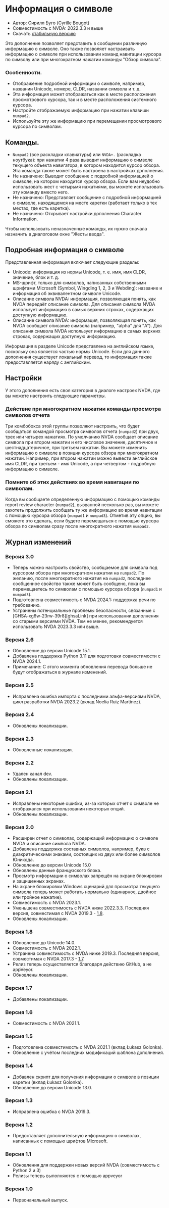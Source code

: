 # Информация о символе

* Автор: Сирилл Буго (Cyrille Bougot)
* Совместимость с NVDA: 2022.3.3 и выше
* Скачать [стабильную версию][1]

Это дополнение позволяет представить в сообщении различную информацию о символе.
Оно также позволяет настраивать информацию о символе при использовании команд навигации курсора по символу или при многократном нажатии команды "Обзор символа".

### Особенности.

* Отображение подробной информации о символе, например, названии Unicode, номере, CLDR, названии символа и т. д.
* Эта информация может отображаться как в месте расположения просмотрового курсора, так и в месте расположения системного курсора.
* Настройте отображаемую информацию при нажатии клавиши `numpad2`.
* Используйте эту же информацию при перемещении просмотрового курсора  по символам.

## Команды.

* `Numpad2` (все раскладки клавиатуры) или `NVDA+.` (раскладка ноутбука): при нажатии 4 раза выводит информацию о символе текущего объекта навигатора, в котором находится курсор обзора. Эта команда также может быть настроена в настройках дополнения.
* Не назначено: Выводит сообщение с подробной информацией о символе, на котором находится курсор обзора. Если вам неудобно использовать жест с четырьмя нажатиями, вы можете использовать эту команду вместо него.
* Не назначено: Представляет сообщение с подробной информацией о символе, находящемся на месте каретки (работает только в тех местах, где есть каретка).
* Не назначено: Открывает настройки дополнения Character Information.

Чтобы использовать неназначенные команды, их нужно сначала назначить в диалоговом окне "Жесты ввода".

## Подробная информация о символе

Представленная информация включает следующие разделы:

* Unicode: информация из нормы Unicode, т. е. имя, имя CLDR, значение, блок и т. д.
* MS-шрифт, только для символов, написанных собственными шрифтами Microsoft (Symbol, Wingding 1, 2, 3 и Webding): название и информация об эквивалентном символе Unicode.
* Описание символа NVDA: информация, позволяющая понять, как NVDA передаёт описание символа. Для описания символа NVDA использует информацию в самых верхних строках, содержащих доступную информацию.
* Описание символа NVDA: информация, позволяющая понять, как NVDA сообщает описание символа (например, "alpha" для "A"). Для описания символа NVDA использует информацию в самых верхних строках, содержащих доступную информацию.

Информация в разделе Unicode представлена на английском языке, поскольку она является частью нормы Unicode. Если для данного дополнения существует локальный перевод, то информация также предоставляется наряду с английским.

## Настройки

У этого дополнения есть своя категория в диалоге настроек NVDA, где вы можете настроить следующие параметры.

### Действие при многократном нажатии команды просмотра символов отчета

Три комбобокса этой группы позволяют настроить, что будет сообщаться командой просмотра символов отчета (`numpad2`) при двух, трех или четырех нажатиях.
По умолчанию NVDA сообщает описание символа при втором нажатии и его числовое значение, десятичное и шестнадцатеричное, при третьем нажатии.
Вы можете изменить информацию о символе в позиции курсора обзора при многократном нажатии.
Например, при втором нажатии можно вывести английское имя CLDR, при третьем - имя Unicode, а при четвертом - подробную информацию о символе.

### Помните об этих действиях во время навигации по символам.

Когда вы сообщаете определенную информацию с помощью команды report review character (`numpad2`), вызванной несколько раз, вы можете захотеть продолжить сообщать ту же информацию во время навигации с помощью курсора обзора (`numpad1` и `numpad3`).
Отметив эту опцию, вы сможете это сделать, если будете перемещаться с помощью курсора обзора по символам сразу после многократного нажатия `numpad2`.

## Журнал изменений

### Версия 3.0

* Теперь можно настроить свойство, сообщаемое для символа под курсором обзора при многократном нажатии на `numpad2`.
По желанию, после многократного нажатия на `numpad2`, последнее сообщенное свойство также может быть сообщено, пока вы перемещаетесь по символам с помощью курсора обзора (`numpad1` и `numpad3`).
* Подготовлена совместимость с NVDA 2024.1: поддержка речи по требованию.
* Устранены потенциальные проблемы безопасности, связанные с [GHSA-xg6w-23rw-39r8][ghsaLink] при использовании дополнения со старыми версиями NVDA.
Тем не менее, рекомендуется использовать NVDA 2023.3.3 или выше.

### Версия 2.6

* Обновление до версии Unicode 15.1.
* Добавлена поддержка Python 3.11 для подготовки совместимости с NVDA 2024.1.
* Примечание: С этого момента обновления перевода больше не будут отображаться в журнале изменений.

### Версия 2.5

* Исправлена ошибка импорта с последними альфа-версиями NVDA, цикл разработки NVDA 2023.2 (вклад Noelia Ruiz Martínez).

### Версия 2.4

* Обновлены локализации.

### Версия 2.3

* Обновленные локализации.

### Версия 2.2

* Удален канал dev.
* Обновлены локализации.

### Версия 2.1

* Исправлены некоторые ошибки, из-за которых отчет о символе не отображался при использовании некоторых опций.
* Обновлены локализации.

### Версия 2.0


* Расширен отчет о символах, содержащий информацию о символе NVDA и описание символа NVDA.
* Добавлена поддержка составных символов, например, букв с диакритическими знаками, состоящих из двух или более символов Юникода.
* Обновление до версии Unicode 15.0
* Обновлены данные французского блока.
* Просмотр информации о символах запрещён на экране блокировки и защищенных экранах.
* На экране блокировки Windows сценарий для просмотра текущего символа теперь может работать нормально (одинарное, двойное или тройное нажатие).
* Совместимость с NVDA 2023.1.
* Уменьшена совместимость с NVDA ниже 2022.3.3. Последняя версия, совместимая с NVDA 2019.3 - [1.8][downloadVersion1.8].
* Обновлены локализации.

### Версия 1.8

* Обновление до Unicode 14.0.
* Совместимость с NVDA 2022.1.
* Устранена совместимость с NVDA ниже 2019.3. Последняя версия, совместимая с NVDA 2017.3 - [1.7][downloadVersion1.7].
* Релиз теперь осуществляется благодаря действию GitHub, а не appVeyor.
* Обновлены локализации.

### Версия 1.7

* Добавлены локализации.

### Версия 1.6

* Совместимость с NVDA 2021.1.

### Версия 1.5

* Подготовлена совместимость с NVDA 2021.1 (вклад Łukasz Golonka).
* Обновление с учётом последних модификаций шаблона дополнения.

### Версия 1.4

* Добавлен скрипт для получения информации о символе в позиции каретки (вклад Łukasz Golonka).
* Обновление до версии Unicode 13.0.

### Версия 1.3

* Исправлена ошибка с NVDA 2019.3.


### Версия 1.2

* Предоставляет дополнительную информацию о символах, написанных с помощью шрифтов Microsoft.


### Версия 1.1

* Обновления для поддержки новых версий NVDA (совместимость с Python 2 и 3)
* Релизы теперь выполняются с помощью appveyor


### Версия 1.0

* Первоначальный выпуск.

[1]: https://www.nvaccess.org/addonStore/legacy?file=charInfo

[downloadVersion1.7]: https://github.com/CyrilleB79/charInfo/releases/download/V1.7/charInfo-1.7.nvda-addon

[downloadVersion1.8]: https://github.com/CyrilleB79/charInfo/releases/download/V1.8/charInfo-1.8.nvda-addon

